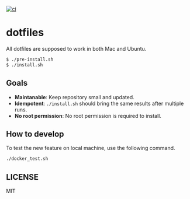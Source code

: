 [![ci](https://github.com/sotetsuk/dotfiles/actions/workflows/ci.yml/badge.svg)](https://github.com/sotetsuk/dotfiles/actions/workflows/ci.yml)

# dotfiles

All dotfiles are supposed to work in both Mac and Ubuntu. 

```sh
$ ./pre-install.sh
$ ./install.sh
```

## Goals

- **Maintanable**: Keep repository small and updated.
- **Idempotent**: `./install.sh` should bring the same results after multiple runs.
- **No root permission**: No root permission is required to install.

## How to develop

To test the new feature on local machine, use the following command.

```sh
./docker_test.sh
```

## LICENSE

MIT
